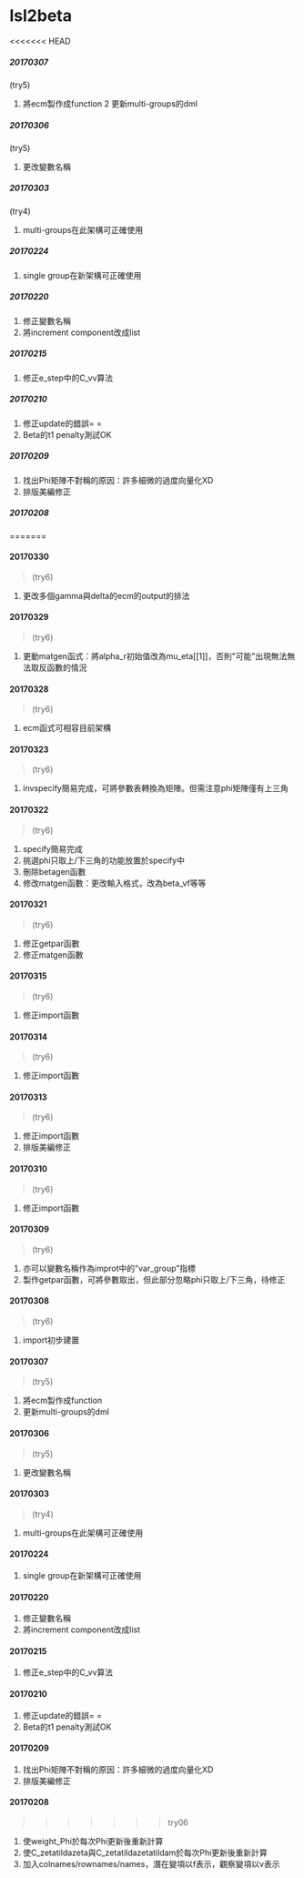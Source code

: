 # lsl2beta

<<<<<<< HEAD

##### 20170307
(try5)</p>
1. 將ecm製作成function
2  更新multi-groups的dml


##### 20170306
(try5)</p>
1. 更改變數名稱


##### 20170303
(try4)</p>
1. multi-groups在此架構可正確使用


##### 20170224
1. single group在新架構可正確使用


##### 20170220
1. 修正變數名稱
2. 將increment component改成list


##### 20170215
1. 修正e_step中的C_vv算法


##### 20170210
1. 修正update的錯誤= =
2. Beta的t1 penalty測試OK


##### 20170209
1. 找出Phi矩陣不對稱的原因：許多細微的過度向量化XD
2. 排版美編修正

##### 20170208
=======
#### 20170330
>(try6)</p>
1. 更改多個gamma與delta的ecm的output的排法

#### 20170329
>(try6)</p>
1. 更動matgen函式：將alpha_r初始值改為mu_eta[[1]]，否則"可能"出現無法無法取反函數的情況

#### 20170328
>(try6)</p>
1. ecm函式可相容目前架構

#### 20170323
>(try6)</p>

1. invspecify簡易完成，可將參數表轉換為矩陣。但需注意phi矩陣僅有上三角

#### 20170322
>(try6)</p>

1. specify簡易完成
2. 挑選phi只取上/下三角的功能放置於specify中
3. 刪除betagen函數
4. 修改matgen函數：更改輸入格式，改為beta_vf等等

#### 20170321
>(try6)</p>

1. 修正getpar函數
2. 修正matgen函數


#### 20170315
>(try6)</p>

1. 修正import函數 

#### 20170314
>(try6)</p>

1. 修正import函數

#### 20170313
>(try6)</p>

1. 修正import函數
2. 排版美編修正

#### 20170310
>(try6)</p>

1. 修正import函數


#### 20170309
>(try6)</p>

1. 亦可以變數名稱作為improt中的"var_group"指標
2. 製作getpar函數，可將參數取出，但此部分忽略phi只取上/下三角，待修正

#### 20170308
>(try6)</p>

1. import初步建置

#### 20170307
>(try5)</p>

1. 將ecm製作成function
2. 更新multi-groups的dml

#### 20170306
>(try5)</p>

1. 更改變數名稱

#### 20170303
>(try4)</p>

1. multi-groups在此架構可正確使用

#### 20170224
1. single group在新架構可正確使用

#### 20170220
1. 修正變數名稱
2. 將increment component改成list

#### 20170215
1. 修正e_step中的C_vv算法

#### 20170210
1. 修正update的錯誤= =
2. Beta的t1 penalty測試OK

#### 20170209
1. 找出Phi矩陣不對稱的原因：許多細微的過度向量化XD
2. 排版美編修正

#### 20170208
>>>>>>> try06
1. 使weight_Phi於每次Phi更新後重新計算
2. 使C_zetatildazeta與C_zetatildazetatildam於每次Phi更新後重新計算
3. 加入colnames/rownames/names，潛在變項以f表示，觀察變項以v表示
